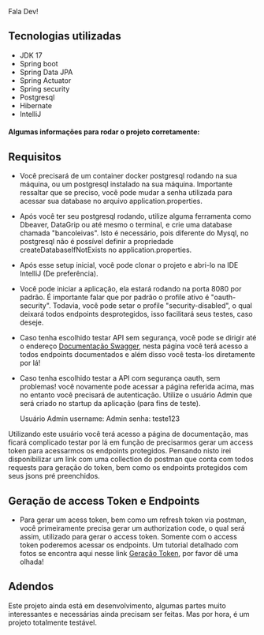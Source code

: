 
<html lang="en">
<head>
</head>
<body>
 
Fala Dev!

 <h2>Tecnologias utilizadas</h2>

  - JDK 17
  - Spring boot
  - Spring Data JPA
  - Spring Actuator
  - Spring security
  - Postgresql
  - Hibernate
  - IntelliJ

 <h4> Algumas informações para rodar o projeto corretamente:</h4>

 <h2>Requisitos</h2>

  - Você precisará de um container docker postgresql rodando na sua máquina, ou um postgresql instalado na sua máquina.
  Importante ressaltar que se preciso, você pode mudar a senha utilizada para acessar sua database no arquivo application.properties.
  
  - Após você ter seu postgresql rodando, utilize alguma ferramenta como Dbeaver, DataGrip ou até mesmo o terminal, e crie uma database chamada "bancoleivas". 
  Isto é necessário, pois diferente do Mysql, no postgresql não é possível definir a propriedade createDatabaseIfNotExists no application.properties.
  
  - Após esse setup inicial, você pode clonar o projeto e abri-lo na IDE IntelliJ (De preferência).
  
  - Você pode iniciar a aplicação, ela estará rodando na porta 8080 por padrão. É importante falar que por padrão o profile ativo é "oauth-security". 
  Todavia, você pode setar o profile "security-disabled", o qual deixará todos endpoints desprotegidos, isso facilitará seus testes, caso deseje.
  
  - Caso tenha escolhido testar API sem segurança, você pode se dirigir até o endereço 
 <a href="http://localhost:8080/swagger-ui-/index.html">Documentação Swagger</a>, nesta página você terá acesso a todos endpoints documentados e além disso você testa-los diretamente por lá!
  
  - Caso tenha escolhido testar a API com segurança oauth, sem problemas! você novamente pode acessar a página referida acima, mas no entanto você precisará
  de autenticação. Utilize o usuário Admin que será criado no startup da aplicação (para fins de teste).
  
      Usuário Admin
        username: Admin
        senha: teste123
  
  Utilizando este usuário você terá acesso a página de documentação, mas ficará complicado testar por lá em função de precisarmos gerar 
  um access token para acessarmos os endpoints protegidos. Pensando nisto irei disponibilizar um link com uma collection do postman que conta com todos requests
  para geração do token, bem como os endpoints protegidos com seus jsons pré preenchidos.
 
 <h2>Geração de access Token e Endpoints</h2>
  
  - Para gerar um acess token, bem como um refresh token via postman, você primeiramente precisa gerar um authorization code, o qual será assim, utilizado para gerar
 o access token. Somente com o access token poderemos acessar os endpoints. Um tutorial detalhado com fotos se encontra aqui nesse link 
 <a href="https://docs.google.com/document/d/13z88Flto8DMpYwQdiGzoNBChQdfukP4ASnifBbnuKss/edit?usp=sharing">Geração Token</a>, por favor dê uma olhada!
 
 <h2>Adendos</h2>
 
  Este projeto ainda está em desenvolvimento, algumas partes muito interessantes e necessárias ainda precisam ser feitas. Mas por hora, é um projeto totalmente
  testável.
</body>
</html>
